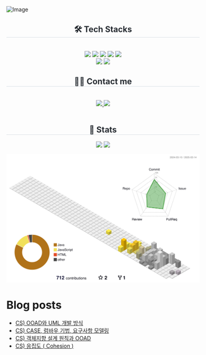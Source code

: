 ![Image](https://github.com/user-attachments/assets/bd30fb52-d7fc-49c7-a6d6-b7fa270b58f0)
    <div align= "center">
    <h2 style="border-bottom: 1px solid #d8dee4; color: #282d33;"> 🛠️ Tech Stacks </h2> <br> 
    <div style="margin: 0 auto; text-align: center;" align= "center"> <img src="https://img.shields.io/badge/Spring Boot-6DB33F?style=for-the-badge&logo=Spring Boot&logoColor=white">
          <img src="https://img.shields.io/badge/MySQL-4479A1?style=for-the-badge&logo=MySQL&logoColor=white">
          <img src="https://img.shields.io/badge/Java-007396?style=for-the-badge&logo=Java&logoColor=white">
          <img src="https://img.shields.io/badge/Github-181717?style=for-the-badge&logo=Github&logoColor=white">
          <img src="https://img.shields.io/badge/Git-F05032?style=for-the-badge&logo=Git&logoColor=white">
          <br/><img src="https://img.shields.io/badge/Docker-2496ED?style=for-the-badge&logo=Docker&logoColor=white">
          <img src="https://img.shields.io/badge/Amazon AWS-232F3E?style=for-the-badge&logo=Amazon AWS&logoColor=white">
          </div>
    </div>
    <div align= "center">
    <h2 style="border-bottom: 1px solid #d8dee4; color: #282d33;"> 🧑‍💻 Contact me </h2> <br> 
    <div align= "center"> <a href=https://tmddnr3503.tistory.com/> <img src="https://img.shields.io/badge/Tistory-000000?style=for-the-badge&logo=Tistory&logoColor=white&link=https://tmddnr3503.tistory.com/"> </a>
         <a href=mailto:tmddnr3503@gmail.com> <img src="https://img.shields.io/badge/Gmail-EA4335?style=for-the-badge&logo=Gmail&logoColor=white&link=mailto:tmddnr3503@gmail.com"> </a>
          </div>  <br> 
    <div align= "center">  </div> 
    </div>
    <div align= "center"> 
    <h2 style="border-bottom: 1px solid #d8dee4; color: #282d33;"> 🏅 Stats </h2> <div align= "center"> <img src="https://github-readme-stats.vercel.app/api?username=K-da-fire&bg_color=180,ffffff,00000000&title_color=000000&text_color=000000"
         /> <img src="https://github-readme-stats.vercel.app/api/top-langs/?username=K-da-fire&layout=compact&bg_color=180,ffffff,00000000&title_color=000000&text_color=000000"
           /> </div> 
    </div>
    
![](./profile-3d-contrib/profile-season-animate.svg)

# Blog posts
<!-- BLOG-POST-LIST:START -->
- [CS&rpar; OOAD와 UML 개발 방식](https://tmddnr3503.tistory.com/111)
- [CS&rpar; CASE, 럼바우 기법, 요구사항 모델링](https://tmddnr3503.tistory.com/102)
- [CS&rpar; 객체지향 설계 원칙과 OOAD](https://tmddnr3503.tistory.com/101)
- [CS&rpar; 응집도 &lpar; Cohesion &rpar;](https://tmddnr3503.tistory.com/100)
<!-- BLOG-POST-LIST:END -->
